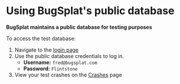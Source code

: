 # Using BugSplat's public database

**BugSplat maintains a public database for testing purposes**

To access the test database:

1. Navigate to the [login page](https://app.bugsplat.com/cognito/login)
2. Use the public database credentials to log in.
   * **Username:** `fred@bugsplat.com`
   * **Password:** `Flintstone`
3. View your test crashes on the [Crashes](https://app.bugsplat.com/v2/crashes) page


